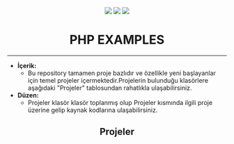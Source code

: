 <div align= "center">
<img  src="https://skillicons.dev/icons?i=php" /> <img  src="https://skillicons.dev/icons?i=html5" /> <img  src="https://skillicons.dev/icons?i=css3" /> 
<h1>PHP EXAMPLES</h1>
</div>

<hr/>

- <b> İçerik: </b>
  - Bu repository tamamen proje bazlıdır ve özellikle yeni başlayanlar için temel projeler içermektedir.Projelerin bulunduğu klasörlere aşağıdaki "Projeler" tablosundan  rahatlıkla ulaşabilirsiniz.
- <b> Düzen: </b>
  - Projeler klasör klasör toplanmış olup Projeler kısmında ilgili proje üzerine gelip kaynak kodlarına ulaşabilirsiniz.

<h2 align="center"> Projeler </h2>
